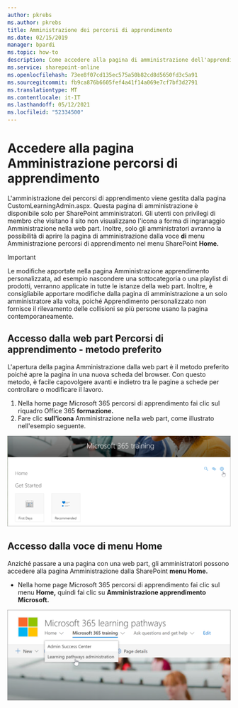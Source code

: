 ```yaml
---
author: pkrebs
ms.author: pkrebs
title: Amministrazione dei percorsi di apprendimento
ms.date: 02/15/2019
manager: bpardi
ms.topic: how-to
description: Come accedere alla pagina di amministrazione dell'apprendimento personalizzata dalla web part o dal menu
ms.service: sharepoint-online
ms.openlocfilehash: 73ee8f07cd135ec575a50b82cd8d5650fd3c5a91
ms.sourcegitcommit: fb9ca876b6605fef4a41f14a069e7cf7bf3d2791
ms.translationtype: MT
ms.contentlocale: it-IT
ms.lasthandoff: 05/12/2021
ms.locfileid: "52334500"
---
```

# <a name="access-the-learning-pathways-administration-page"></a>Accedere alla pagina Amministrazione percorsi di apprendimento

L'amministrazione dei percorsi di apprendimento viene gestita dalla pagina CustomLearningAdmin.aspx. Questa pagina di amministrazione è disponibile solo per SharePoint amministratori. Gli utenti con privilegi di membro  che visitano il sito non visualizzano l'icona a forma di ingranaggio Amministrazione nella web part. Inoltre, solo gli amministratori avranno la possibilità di aprire la pagina di amministrazione dalla voce **di** menu Amministrazione percorsi di apprendimento nel menu SharePoint **Home.** 

> [!IMPORTANT]
> Le modifiche apportate nella pagina Amministrazione apprendimento personalizzata, ad esempio nascondere una sottocategoria o una playlist di prodotti, verranno applicate in tutte le istanze della web part. Inoltre, è consigliabile apportare modifiche dalla pagina di amministrazione a un solo amministratore alla volta, poiché Apprendimento personalizzato non fornisce il rilevamento delle collisioni se più persone usano la pagina contemporaneamente.  

## <a name="access-from-the-learning-pathways-web-part---preferred-method"></a>Accesso dalla web part Percorsi di apprendimento - metodo preferito
L'apertura della pagina Amministrazione dalla web part è il metodo preferito poiché apre la pagina in una nuova scheda del browser. Con questo metodo, è facile capovolgere avanti e indietro tra le pagine a schede per controllare o modificare il lavoro.  

1. Nella home page Microsoft 365 percorsi  di apprendimento fai clic sul riquadro Office 365 **formazione.**
2. Fare clic **sull'icona** Amministrazione nella web part, come illustrato nell'esempio seguente.

![Un'icona del puntatore a forma di mano punta all'icona Amministrazione in una Microsoft 365 di formazione.](media/cg-adminaccbtn.png)

## <a name="access-from-the-home-menu-item"></a>Accesso dalla voce di menu Home
Anziché passare a una pagina con una web part, gli amministratori possono accedere alla pagina Amministrazione dalla SharePoint **menu Home.** 

- Nella home page Microsoft 365 percorsi di apprendimento fai clic sul menu **Home,** quindi fai clic su **Amministrazione apprendimento Microsoft.**

![Un'icona del puntatore a forma di mano punta all'opzione di amministrazione.](media/cg-adminaccmenu.png)